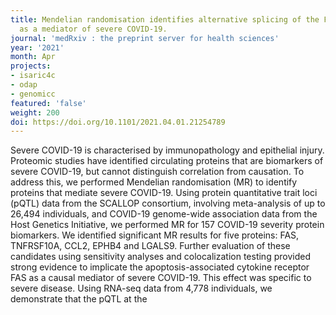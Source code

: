```yaml
---
title: Mendelian randomisation identifies alternative splicing of the FAS death receptor
  as a mediator of severe COVID-19.
journal: 'medRxiv : the preprint server for health sciences'
year: '2021'
month: Apr
projects:
- isaric4c
- odap
- genomicc
featured: 'false'
weight: 200
doi: https://doi.org/10.1101/2021.04.01.21254789
---
```


Severe COVID-19 is characterised by immunopathology and epithelial injury. Proteomic studies have identified circulating proteins that are biomarkers of severe COVID-19, but cannot distinguish correlation from causation. To address this, we performed Mendelian randomisation (MR) to identify proteins that mediate severe COVID-19. Using protein quantitative trait loci (pQTL) data from the SCALLOP consortium, involving meta-analysis of up to 26,494 individuals, and COVID-19 genome-wide association data from the Host Genetics Initiative, we performed MR for 157 COVID-19 severity protein biomarkers. We identified significant MR results for five proteins: FAS, TNFRSF10A, CCL2, EPHB4 and LGALS9. Further evaluation of these candidates using sensitivity analyses and colocalization testing provided strong evidence to implicate the apoptosis-associated cytokine receptor FAS as a causal mediator of severe COVID-19. This effect was specific to severe disease. Using RNA-seq data from 4,778 individuals, we demonstrate that the pQTL at the 